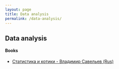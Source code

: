 ```yaml
---
layout: page
title: Data analysis
permalink: /data-analysis/
---
```


## Data analysis

#### Books

  * [Статистика и котики - Владимир Савельев (Rus)](https://edgeconsult.me/lib/Math/Statistika_i_kotiki_Savelev.620655.pdf)
   
